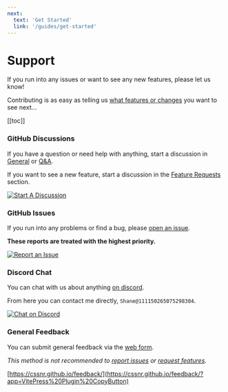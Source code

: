 ```yaml
---
next:
  text: 'Get Started'
  link: '/guides/get-started'
---
```


# Support

If you run into any issues or want to see any new features, please let us know!

Contributing is as easy as telling us [what features or changes](https://github.com/cssnr/vitepress-plugin-copybutton/discussions/categories/feature-requests) you want to see next…

[[toc]]

### GitHub Discussions

If you have a question or need help with anything,
start a discussion in [General](https://github.com/cssnr/vitepress-plugin-copybutton/discussions/categories/general)
or [Q&A](https://github.com/cssnr/vitepress-plugin-copybutton/discussions/categories/q-a).

If you want to see a new feature, start a discussion in
the [Feature Requests](https://github.com/cssnr/vitepress-plugin-copybutton/discussions/categories/feature-requests) section.

[![Start A Discussion](https://img.shields.io/badge/Start_A_Discussion-blue?style=for-the-badge&logo=github)](https://github.com/cssnr/vitepress-plugin-copybutton/discussions)

### GitHub Issues

If you run into any problems or find a bug, please [open an issue](https://github.com/cssnr/vitepress-plugin-copybutton/issues).

**These reports are treated with the highest priority.**

[![Report an Issue](https://img.shields.io/badge/Report_an_Issue-blue?style=for-the-badge&logo=github)](https://github.com/cssnr/vitepress-plugin-copybutton/issues)

### Discord Chat

You can chat with us about anything [on discord](https://discord.gg/wXy6m2X8wY).

From here you can contact me directly, `Shane@111150265075298304`.

[![Chat on Discord](https://img.shields.io/badge/Chat_on_Discord-5865F2?style=for-the-badge&logo=discord&logoColor=white)](https://discord.gg/wXy6m2X8wY)

### General Feedback

You can submit general feedback via the [web form](https://cssnr.github.io/feedback/?app=VitePress%20Plugin%20CopyButton).

_This method is not recommended to [report issues](https://github.com/cssnr/vitepress-plugin-copybutton/issues) or [request features](https://github.com/cssnr/vitepress-plugin-copybutton/discussions/categories/feature-requests)._

[https://cssnr.github.io/feedback/](https://cssnr.github.io/feedback/?app=VitePress%20Plugin%20CopyButton)
